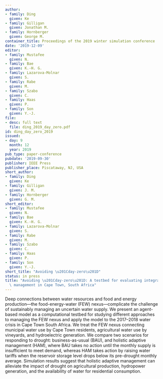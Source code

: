 ```yaml
---
author:
- family: Ding
  given: Ke
- family: Gilligan
  given: Jonathan M.
- family: Hornberger
  given: George M.
container_title: Proceedings of the 2019 winter simulation conference
date: '2019-12-09'
editor:
- family: Mustafee
  given: N.
- family: Bae
  given: K.-H. G.
- family: Lazarova-Molnar
  given: S.
- family: Rabe
  given: M.
- family: Szabo
  given: C.
- family: Haas
  given: P.
- family: Son
  given: Y.-J.
file:
- desc: full text
  file: ding_2019_day_zero.pdf
id: ding_day_zero_2019
issued:
- day: 9
  month: 12
  year: 2019
pub_type: paper-conference
pubdate: '2019-09-30'
publisher: IEEE Press
publisher_place: Piscataway, NJ, USA
short_author:
- family: Ding
  given: Ke
- family: Gilligan
  given: J. M.
- family: Hornberger
  given: G. M.
short_editor:
- family: Mustafee
  given: N.
- family: Bae
  given: K.-H. G.
- family: Lazarova-Molnar
  given: S.
- family: Rabe
  given: M.
- family: Szabo
  given: C.
- family: Haas
  given: P.
- family: Son
  given: Y.-J.
short_title: "Avoiding \u201Cday-zero\u201D"
status: in press
title: "Avoiding \u201Cday-zero\u201D: A testbed for evaluating integrated food-energy-water\
  \ management in Cape Town, South Africa"
---
```

Deep connections between water resources and food and energy production&#8212;the food-energy-water (FEW) nexus&#8212;complicate the challenge of sustainably managing an uncertain water supply. We present an agent-based model as a computational testbed for studying different approaches to managing the FEW nexus and apply the model to the 2017&#8211;2018 water crisis in Cape Town South Africa. We treat the FEW nexus connecting municipal water use by Cape Town residents, agricultural water use by vineyards, and hydroelectric generation. We compare two scenarios for responding to drought: business-as-usual (BAU), and holistic adaptive management (HAM), where BAU takes no action until the monthly supply is insufficient to meet demand, whereas HAM takes action by raising water tariffs when the reservoir storage level drops below its pre-drought monthly average. Simulation results suggest that holistic adaptive management can alleviate the impact of drought on agricultural production, hydropower generation, and the availability of water for residential consumption.
